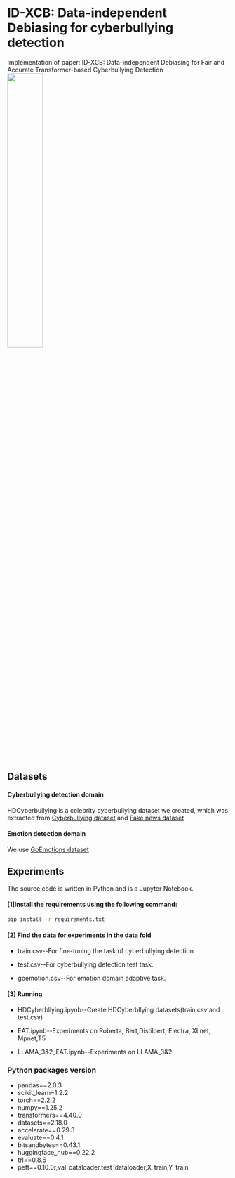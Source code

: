 # ID-XCB: Data-independent Debiasing for cyberbullying detection
Implementation of paper: ID-XCB: Data-independent Debiasing for Fair and Accurate Transformer-based Cyberbullying Detection
<img src="https://github.com/yipeiling/Cyberbullying-debias/blob/main/Architecture.png" width=40% height=40%>

## Datasets
#### Cyberbullying detection domain
HDCyberbullying is a celebrity cyberbullying dataset we created, which was extracted from  [Cyberbullying dataset](https://www.kaggle.com/datasets/surekharamireddy/malignant-comment-classification) and [Fake news dataset](https://paperswithcode.com/dataset/fakenewsamt-celebrity)
#### Emotion detection domain
We use [GoEmotions dataset](https://paperswithcode.com/dataset/goemotions)

## Experiments
The source code is written in Python and is a Jupyter Notebook. 
#### [1]Install the requirements using the following command:
```bash
pip install -r requirements.txt
```
#### [2] Find the data for experiments in the data fold 
* train.csv--For fine-tuning the task of cyberbullying detection.

* test.csv--For cyberbullying detection test task.

* goemotion.csv--For emotion domain adaptive task.

#### [3] Running
* HDCyberbllying.ipynb--Create HDCyberbllying datasets(train.csv and test.csv)

* EAT.ipynb--Experiments on Roberta, Bert,Distilbert, Electra, XLnet, Mpnet,T5

* LLAMA_3&2_EAT.ipynb--Experiments on LLAMA_3&2

### Python packages version
* pandas==2.0.3
* scikit_learn=1.2.2
* torch==2.2.2
* numpy==1.25.2
* transformers==4.40.0
* datasets==2.18.0
* accelerate==0.29.3
* evaluate==0.4.1
* bitsandbytes==0.43.1
* huggingface_hub==0.22.2
* trl==0.8.6
* peft==0.10.0r,val_dataloader,test_dataloader,X_train,Y_train
